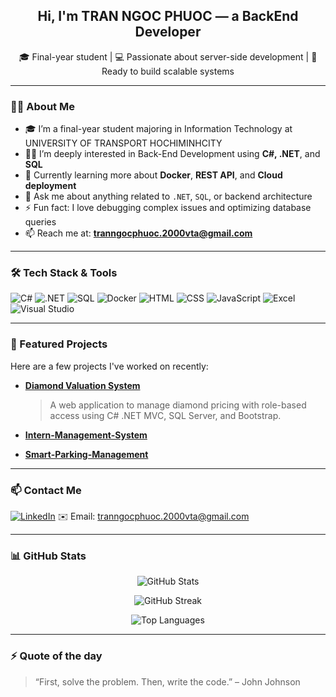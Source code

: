 <!-- Banner hoặc câu chào -->
<h2 align="center">Hi, I'm TRAN NGOC PHUOC — a BackEnd Developer</h2>
<p align="center">🎓 Final-year student | 💻 Passionate about server-side development | 🚀 Ready to build scalable systems</p>

---

### 🙋‍♂️ About Me

- 🎓 I’m a final-year student majoring in Information Technology at UNIVERSITY OF TRANSPORT HOCHIMINHCITY 
- 👨‍💻 I’m deeply interested in Back-End Development using **C#, .NET**, and **SQL**  
- 🌱 Currently learning more about **Docker**, **REST API**, and **Cloud deployment**  
- 💬 Ask me about anything related to `.NET`, `SQL`, or backend architecture  
- ⚡ Fun fact: I love debugging complex issues and optimizing database queries  
- 📫 Reach me at: **tranngocphuoc.2000vta@gmail.com**

---

### 🛠️ Tech Stack & Tools

![C#](https://img.shields.io/badge/C%23-%23239120.svg?style=flat&logo=c-sharp&logoColor=white)
![.NET](https://img.shields.io/badge/.NET-512BD4?style=flat&logo=dotnet&logoColor=white)
![SQL](https://img.shields.io/badge/SQL-4479A1?style=flat&logo=MicrosoftSQLServer&logoColor=white)
![Docker](https://img.shields.io/badge/Docker-2496ED?style=flat&logo=docker&logoColor=white)
![HTML](https://img.shields.io/badge/HTML5-E34F26?style=flat&logo=html5&logoColor=white)
![CSS](https://img.shields.io/badge/CSS3-1572B6?style=flat&logo=css3&logoColor=white)
![JavaScript](https://img.shields.io/badge/JavaScript-F7DF1E?style=flat&logo=javascript&logoColor=black)
![Excel](https://img.shields.io/badge/Microsoft_Excel-217346?style=flat&logo=microsoft-excel&logoColor=white)
![Visual Studio](https://img.shields.io/badge/Visual%20Studio-5C2D91?style=flat&logo=visual-studio&logoColor=white)

---

### 📌 Featured Projects

Here are a few projects I've worked on recently:

- **[Diamond Valuation System](https://github.com/Ngocphuoc2206/Diamond-Valuation-System)**  
  > A web application to manage diamond pricing with role-based access using C# .NET MVC, SQL Server, and Bootstrap.

- **[Intern-Management-System](https://github.com/phamthang2409/Intern-management-system)**

- **[Smart-Parking-Management](https://github.com/phamthang2409/smart-parking-management)**

---

### 📫 Contact Me

[![LinkedIn](https://img.shields.io/badge/LinkedIn-blue?style=flat&logo=linkedin&logoColor=white)]([www.linkedin.com/in/trần-ngọc-phước-1b780630b](https://www.linkedin.com/in/tr%E1%BA%A7n-ng%E1%BB%8Dc-ph%C6%B0%E1%BB%9Bc-1b780630b/))  
✉️ Email: tranngocphuoc.2000vta@gmail.com

---

### 📊 GitHub Stats

<p align="center">
  <img src="https://github-readme-stats.vercel.app/api?username=Ngocphuoc2206&show_icons=true&theme=tokyonight" alt="GitHub Stats" />
</p>

<p align="center">
  <img src="https://github-readme-streak-stats.herokuapp.com/?user=Ngocphuoc2206&theme=tokyonight" alt="GitHub Streak" />
</p>

<p align="center">
  <img src="https://github-readme-stats.vercel.app/api/top-langs/?username=Ngocphuoc2206&layout=compact&theme=tokyonight" alt="Top Languages" />
</p>

---

### ⚡ Quote of the day

> “First, solve the problem. Then, write the code.” – John Johnson
